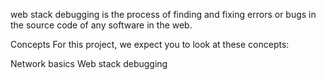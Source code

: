 web stack debugging is the process of finding and fixing errors or bugs in the source code of any software in the web.

Concepts
For this project, we expect you to look at these concepts:

Network basics
Web stack debugging
